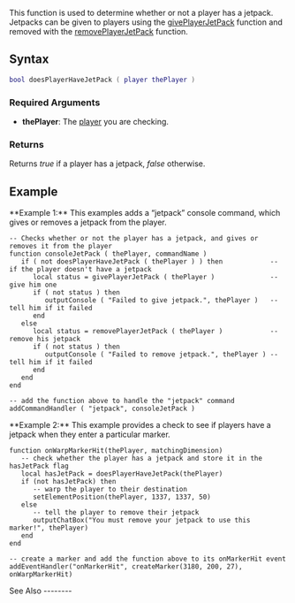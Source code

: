 This function is used to determine whether or not a player has a jetpack. Jetpacks can be given to players using the [givePlayerJetPack](/docs/givePlayerJetPack.md "wikilink") function and removed with the [removePlayerJetPack](/removePlayerJetPack.md "wikilink") function.

Syntax
------

``` lua
bool doesPlayerHaveJetPack ( player thePlayer )
```

### Required Arguments

-   **thePlayer**: The [player](/docs/player.md "wikilink") you are checking.

### Returns

Returns *true* if a player has a jetpack, *false* otherwise.

Example
-------

<section name="Server" class="server" show="true">
**Example 1:** This examples adds a “jetpack” console command, which gives or removes a jetpack from the player.

    -- Checks whether or not the player has a jetpack, and gives or removes it from the player
    function consoleJetPack ( thePlayer, commandName )
       if ( not doesPlayerHaveJetPack ( thePlayer ) ) then            -- if the player doesn't have a jetpack
          local status = givePlayerJetPack ( thePlayer )              -- give him one
          if ( not status ) then
             outputConsole ( "Failed to give jetpack.", thePlayer )   -- tell him if it failed
          end
       else
          local status = removePlayerJetPack ( thePlayer )            -- remove his jetpack
          if ( not status ) then
             outputConsole ( "Failed to remove jetpack.", thePlayer ) -- tell him if it failed
          end
       end
    end

    -- add the function above to handle the "jetpack" command
    addCommandHandler ( "jetpack", consoleJetPack )

</section>
<section name="Server and client" class="both" show="true">
**Example 2:** This example provides a check to see if players have a jetpack when they enter a particular marker.

    function onWarpMarkerHit(thePlayer, matchingDimension)
       -- check whether the player has a jetpack and store it in the hasJetPack flag
       local hasJetPack = doesPlayerHaveJetPack(thePlayer)
       if (not hasJetPack) then
          -- warp the player to their destination
          setElementPosition(thePlayer, 1337, 1337, 50)
       else
          -- tell the player to remove their jetpack
          outputChatBox("You must remove your jetpack to use this marker!", thePlayer)
       end
    end

    -- create a marker and add the function above to its onMarkerHit event
    addEventHandler("onMarkerHit", createMarker(3180, 200, 27), onWarpMarkerHit)

</section>
See Also
--------
